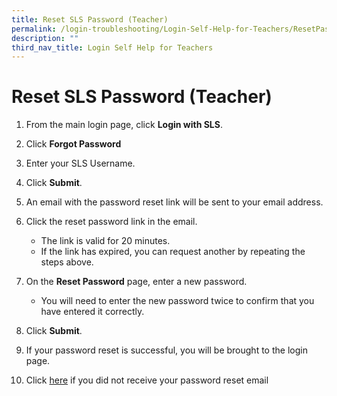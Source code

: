 ```yaml
---
title: Reset SLS Password (Teacher)
permalink: /login-troubleshooting/Login-Self-Help-for-Teachers/ResetPasswordTeacher/
description: ""
third_nav_title: Login Self Help for Teachers
---
```

Reset SLS Password (Teacher)
===================

   
1. From the main login page, click **Login with SLS**.
2. Click **Forgot Password**
3. Enter your SLS Username.
4. Click **Submit**.
5. An email with the password reset link will be sent to your email address.
6. Click the reset password link in the email.
    
    
    - The link is valid for 20 minutes.
    - If the link has expired, you can request another by repeating the steps above.
7. On the **Reset Password** page, enter a new password.
    
     
    - You will need to enter the new password twice to confirm that you have entered it correctly.
8. Click **Submit**.
9. If your password reset is successful, you will be brought to the login page.
10. Click [here](../../logintroubleshooting/LoginTroubleshooting/PasswordResetEmail.html) if you did not receive your password reset email
 
            